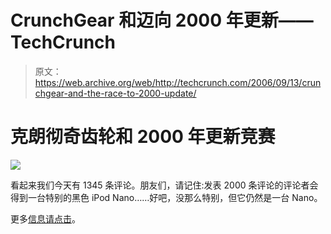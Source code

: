 # CrunchGear 和迈向 2000 年更新——TechCrunch

> 原文：<https://web.archive.org/web/http://techcrunch.com/2006/09/13/crunchgear-and-the-race-to-2000-update/>

# 克朗彻奇齿轮和 2000 年更新竞赛

![](img/60a50eab8e7c18866bb9c506ed30fc08.png)

看起来我们今天有 1345 条评论。朋友们，请记住:发表 2000 条评论的评论者会得到一台特别的黑色 iPod Nano……好吧，没那么特别，但它仍然是一台 Nano。

更多[信息请点击](https://web.archive.org/web/20210228071701/http://crunchgear.com/2006/09/08/crunchgear-and-the-race-to-2000/)。